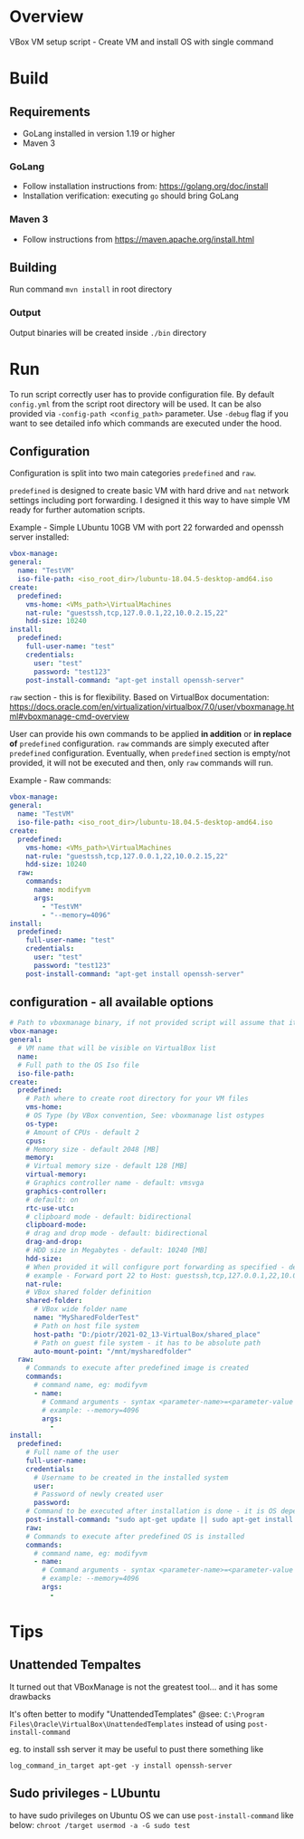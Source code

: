 # Overview

VBox VM setup script - Create VM and install OS with single command

# Build 
## Requirements

* GoLang installed in version 1.19 or higher
* Maven 3

### GoLang

* Follow installation instructions from: https://golang.org/doc/install
* Installation verification: executing `go` should bring GoLang

### Maven 3
* Follow instructions from https://maven.apache.org/install.html

## Building

Run command `mvn install` in root directory

### Output

Output binaries will be created inside `./bin` directory

# Run

To run script correctly user has to provide configuration file. By default `config.yml` from the script root directory will be used. It can be also provided via `-config-path <config_path>` parameter.
Use `-debug` flag if you want to see detailed info which commands are executed under the hood.

## Configuration

Configuration is split into two main categories `predefined` and `raw`. 

`predefined` is designed to create basic VM with hard drive and `nat` network settings including port forwarding. I designed it this way to have simple VM ready for further automation scripts.

Example - Simple LUbuntu 10GB VM with port 22 forwarded and openssh server installed:

```yaml
vbox-manage:
general:
  name: "TestVM"
  iso-file-path: <iso_root_dir>/lubuntu-18.04.5-desktop-amd64.iso
create:
  predefined:
    vms-home: <VMs_path>\VirtualMachines
    nat-rule: "guestssh,tcp,127.0.0.1,22,10.0.2.15,22"
    hdd-size: 10240
install:
  predefined:
    full-user-name: "test"
    credentials:
      user: "test"
      password: "test123"
    post-install-command: "apt-get install openssh-server"
```

`raw` section - this is for flexibility. Based on VirtualBox documentation: https://docs.oracle.com/en/virtualization/virtualbox/7.0/user/vboxmanage.html#vboxmanage-cmd-overview

User can provide his own commands to be applied **in addition** or **in replace of** `predefined` configuration. `raw` commands are simply executed after `predefined` configuration. Eventually, when `predefined` section is empty/not provided, it will not be executed and then, only `raw` commands will run.

Example - Raw commands:

```yaml
vbox-manage:
general:
  name: "TestVM"
  iso-file-path: <iso_root_dir>/lubuntu-18.04.5-desktop-amd64.iso
create:
  predefined:
    vms-home: <VMs_path>\VirtualMachines
    nat-rule: "guestssh,tcp,127.0.0.1,22,10.0.2.15,22"
    hdd-size: 10240
  raw:
    commands:
      name: modifyvm
      args: 
        - "TestVM"
        - "--memory=4096"
install:
  predefined:
    full-user-name: "test"
    credentials:
      user: "test"
      password: "test123"
    post-install-command: "apt-get install openssh-server"
```

## configuration - all available options
```yaml
# Path to vboxmanage binary, if not provided script will assume that it is available in PATH env variable
vbox-manage:
general:
  # VM name that will be visible on VirtualBox list
  name: 
  # Full path to the OS Iso file
  iso-file-path: 
create:
  predefined:
    # Path where to create root directory for your VM files
    vms-home:
    # OS Type (by VBox convention, See: vboxmanage list ostypes
    os-type:
    # Amount of CPUs - default 2
    cpus:
    # Memory size - default 2048 [MB]
    memory:
    # Virtual memory size - default 128 [MB]
    virtual-memory: 
    # Graphics controller name - default: vmsvga
    graphics-controller:
    # default: on
    rtc-use-utc:
    # clipboard mode - default: bidirectional
    clipboard-mode:
    # drag and drop mode - default: bidirectional
    drag-and-drop:
    # HDD size in Megabytes - default: 10240 [MB]
    hdd-size:
    # When provided it will configure port forwarding as specified - default: emty
    # example - Forward port 22 to Host: guestssh,tcp,127.0.0.1,22,10.0.2.15,22
    nat-rule:
    # VBox shared folder definition
    shared-folder:
      # VBox wide folder name
      name: "MySharedFolderTest"
      # Path on host file system
      host-path: "D:/piotr/2021-02_13-VirtualBox/shared_place"
      # Path on guest file system - it has to be absolute path
      auto-mount-point: "/mnt/mysharedfolder"
  raw:
    # Commands to execute after predefined image is created
    commands:
      # command name, eg: modifyvm
      - name: 
        # Command arguments - syntax <parameter-name>=<parameter-value
        # example: --memory=4096
        args: 
          - 
install:
  predefined:
    # Full name of the user
    full-user-name: 
    credentials:
      # Username to be created in the installed system
      user: 
      # Password of newly created user
      password: 
    # Command to be executed after installation is done - it is OS dependent value
    post-install-command: "sudo apt-get update || sudo apt-get install openssh-server"
    raw:
    # Commands to execute after predefined OS is installed
    commands:
      # command name, eg: modifyvm
      - name:
        # Command arguments - syntax <parameter-name>=<parameter-value
        # example: --memory=4096
        args:
          - 
```

# Tips

## Unattended Tempaltes
It turned out that VBoxManage is not the greatest tool... and it has some drawbacks

It's often better to modify "UnattendedTemplates" @see: `C:\Program Files\Oracle\VirtualBox\UnattendedTemplates`
instead of using `post-install-command`

eg. to install ssh server it may be useful to pust there something like 
```
log_command_in_target apt-get -y install openssh-server
```

## Sudo privileges - LUbuntu

to have sudo privileges on Ubuntu OS we can use `post-install-command` like below:
`chroot /target usermod -a -G sudo test`

